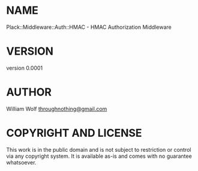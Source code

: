# NAME

Plack::Middleware::Auth::HMAC - HMAC Authorization Middleware

# VERSION

version 0.0001

# AUTHOR

William Wolf <throughnothing@gmail.com>

# COPYRIGHT AND LICENSE

This work is in the public domain and is not subject to restriction or control
via any copyright system.  It is available as-is and comes with no guarantee
whatsoever.
